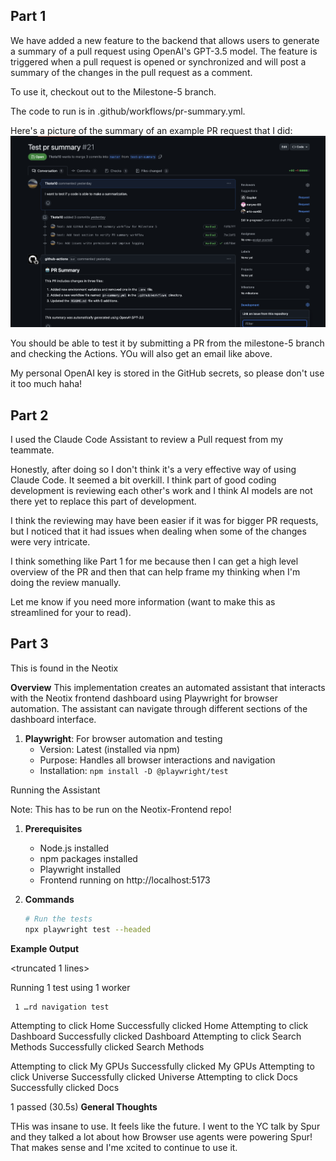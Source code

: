 ## Part 1

We have added a new feature to the backend that allows users to generate a summary of a pull request using OpenAI's GPT-3.5 model. The feature is triggered when a pull request is opened or synchronized and will post a summary of the changes in the pull request as a comment.

To use it, checkout out to the Milestone-5 branch.

The code to run is in .github/workflows/pr-summary.yml.

Here's a picture of the summary of an example PR request that I did:
![PR Summary](PR_Summary.png)

You should be able to test it by submitting a PR from the milestone-5 branch and checking the Actions. YOu will also get an email like above.

My personal OpenAI key is stored in the GitHub secrets, so please don't use it too much haha!

## Part 2

I used the Claude Code Assistant to review a Pull request from my teammate.

Honestly, after doing so I don't think it's a very effective way of using Claude Code. It seemed a bit overkill. I think part of good coding development is reviewing each other's work and I think AI models are not there yet to replace this part of development. 

I think the reviewing may have been easier if it was for bigger PR requests, but I noticed that it had issues when dealing when some of the changes were very intricate. 

I think something like Part 1 for me because then I can get a high level overview of the PR and then that can help frame my thinking when I'm doing the review manually.

Let me know if you need more information (want to make this as streamlined for your to read).

## Part 3

This is found in the Neotix 

**Overview**
This implementation creates an automated assistant that interacts with the Neotix frontend dashboard using Playwright for browser automation. The assistant can navigate through different sections of the dashboard interface.

1. **Playwright**: For browser automation and testing
   - Version: Latest (installed via npm)
   - Purpose: Handles all browser interactions and navigation
   - Installation: `npm install -D @playwright/test`


Running the Assistant

Note: This has to be run on the Neotix-Frontend repo!

1. **Prerequisites**
   - Node.js installed
   - npm packages installed
   - Playwright installed
   - Frontend running on http://localhost:5173

2. **Commands**
   ```bash
   # Run the tests
   npx playwright test --headed
   ```
**Example Output**

<truncated 1 lines>

Running 1 test using 1 worker

     1 …rd navigation test
Attempting to click Home
Successfully clicked Home
Attempting to click Dashboard
Successfully clicked Dashboard
Attempting to click Search Methods
Successfully clicked Search Methods

Attempting to click My GPUs
Successfully clicked My GPUs
Attempting to click Universe
Successfully clicked Universe
Attempting to click Docs
Successfully clicked Docs

  1 passed (30.5s)
**General Thoughts**

THis was insane to use. It feels like the future. I went to the YC talk by Spur and they talked a lot about how Browser use agents were powering Spur! That makes sense and I'me xcited to continue to use it.
